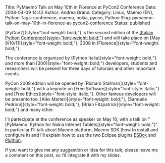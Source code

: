 Title: PyMaemo Talk on May 10th in Florence at PyCon2 Conference
Date: 2008-04-09 14:42
Author: Andrea Grandi
Category: Linux, Maemo (EN), Python
Tags: conference, maemo, nokia, pycon, Python
Slug: pymaemo-talk-on-may-10th-in-florence-at-pycon2-conference
Status: published

[PyCon2]{style="font-weight: bold;"} is the second edition of the
[[Italian Python
Conference]{style="font-weight: bold;"}](http://www.pycon.it/) and will
take place on [May 9/10/11]{style="font-weight: bold;"}, 2008 in
[Florence]{style="font-weight: bold;"}.

The conference is organized by [Python
Italia]{style="font-weight: bold;"} and more than
[300]{style="font-weight: bold;"} developers, students and researchers
will be present for three days of tutorials and other important events.

PyCon 2008 edition will be opened by [Richard
Stallman]{style="font-weight: bold;"} with a keynote on [Free
Software]{style="font-style: italic;"} and [Free
Ethics]{style="font-style: italic;"}. Other famous developers will be
presento too: [Alex Martelli]{style="font-weight: bold;"}, [Samuele
Pedroni]{style="font-weight: bold;"}, [Brian
Fitzpatrick]{style="font-weight: bold;"} and many other.

I'll partecipate at the conference as speaker on May 10, with a talk on
"[PyMaemo: Python for Nokia Internet
Tablets]{style="font-weight: bold;"}". In particular I'll talk about
Maemo platform, Maemo SDK (how to install and configure it) and I'll
explain how to use the two Eclipse plugins
[ESBox](http://esbox.garage.maemo.org/) and
[Pluthon](http://pluthon.garage.maemo.org/).

If you want to give me any suggestion or idea for this talk, please
leave me a comment on this post, so I'll integrate it with my slides.
